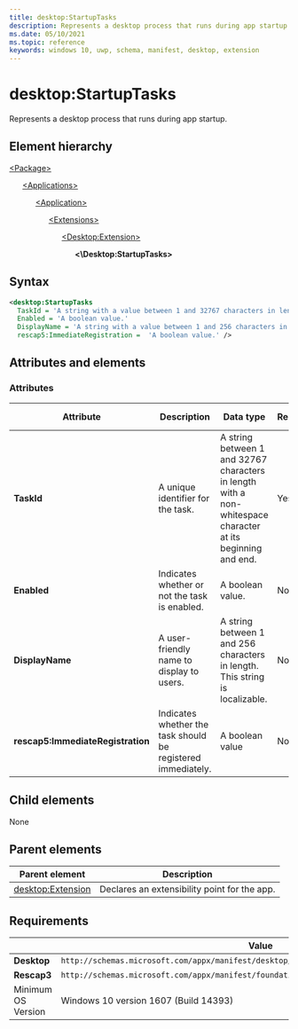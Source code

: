 ```yaml
---
title: desktop:StartupTasks
description: Represents a desktop process that runs during app startup.
ms.date: 05/10/2021
ms.topic: reference
keywords: windows 10, uwp, schema, manifest, desktop, extension 
---
```


# desktop:StartupTasks

Represents a desktop process that runs during app startup.

## Element hierarchy

[\<Package\>](element-package.md)

&nbsp;&nbsp;&nbsp;&nbsp;&nbsp;&nbsp;[\<Applications\>](element-applications.md)

&nbsp;&nbsp;&nbsp;&nbsp;&nbsp;&nbsp;&nbsp;&nbsp;&nbsp;&nbsp;&nbsp;&nbsp;[\<Application\>](element-application.md)

&nbsp;&nbsp;&nbsp;&nbsp;&nbsp;&nbsp;&nbsp;&nbsp;&nbsp;&nbsp;&nbsp;&nbsp;&nbsp;&nbsp;&nbsp;&nbsp;&nbsp;&nbsp;[\<Extensions\>](element-1-extensions.md)

&nbsp;&nbsp;&nbsp;&nbsp;&nbsp;&nbsp;&nbsp;&nbsp;&nbsp;&nbsp;&nbsp;&nbsp;&nbsp;&nbsp;&nbsp;&nbsp;&nbsp;&nbsp;&nbsp;&nbsp;&nbsp;&nbsp;&nbsp;&nbsp;[\<Desktop:Extension\>](element-desktop-extension.md)

&nbsp;&nbsp;&nbsp;&nbsp;&nbsp;&nbsp;&nbsp;&nbsp;&nbsp;&nbsp;&nbsp;&nbsp;&nbsp;&nbsp;&nbsp;&nbsp;&nbsp;&nbsp;&nbsp;&nbsp;&nbsp;&nbsp;&nbsp;&nbsp;&nbsp;&nbsp;&nbsp;&nbsp;&nbsp;&nbsp;**<\Desktop:StartupTasks\>**

## Syntax

```xml
<desktop:StartupTasks
  TaskId = 'A string with a value between 1 and 32767 characters in length with a non-whitespace character at its beginning and end.'
  Enabled = 'A boolean value.'
  DisplayName = 'A string with a value between 1 and 256 characters in length. This string is localizable.'
  rescap5:ImmediateRegistration =  'A boolean value.' />
```

## Attributes and elements

### Attributes

| Attribute | Description | Data type | Required | Default value |
|-|-|-|-|-|
| **TaskId** | A unique identifier for the task. | A string between 1 and 32767 characters in length with a non-whitespace character at its beginning and end. | Yes |  |
| **Enabled** | Indicates whether or not the task is enabled. | A boolean value. | No |  |
| **DisplayName** | A user-friendly name to display to users. | A string between 1 and 256 characters in length. This string is localizable. | No |  |
| **rescap5:ImmediateRegistration** | Indicates whether the task should be registered immediately. | A boolean value | No |  |

## Child elements

None

## Parent elements

| Parent element | Description |
|-|-|
| [desktop:Extension](element-desktop-extension.md) | Declares an extensibility point for the app. |

## Requirements

|  | Value  |
|--|--|
| **Desktop** | `http://schemas.microsoft.com/appx/manifest/desktop/windows10` |
| **Rescap3** | `http://schemas.microsoft.com/appx/manifest/foundation/windows10/restrictedcapabilities/5`
| Minimum OS Version | Windows 10 version 1607 (Build 14393) |
